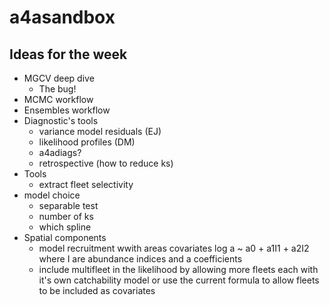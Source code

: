 # a4asandbox

## Ideas for the week

- MGCV deep dive
  - The bug! 
- MCMC workflow
- Ensembles workflow
- Diagnostic's tools
  - variance model residuals (EJ)
  - likelihood profiles (DM)
  - a4adiags?
  - retrospective (how to reduce ks)
- Tools
  - extract fleet selectivity
- model choice
  - separable test
  - number of ks
  - which spline
- Spatial components
  - model recruitment wwith areas covariates log a ~ a0 + a1I1 + a2I2 where I are abundance indices and a coefficients
  - include multifleet in the likelihood by allowing more fleets each with it's own catchability model or use the current formula to allow fleets to be included as covariates

